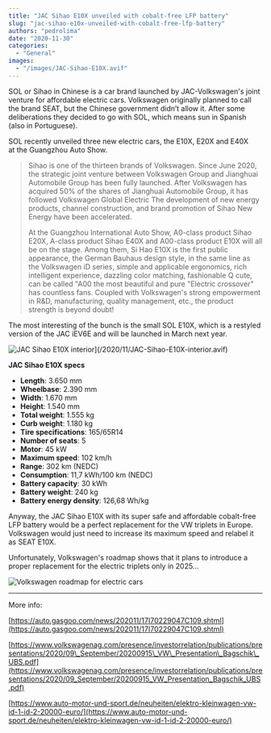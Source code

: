 ```yaml
---
title: "JAC Sihao E10X unveiled with cobalt-free LFP battery"
slug: "jac-sihao-e10x-unveiled-with-cobalt-free-lfp-battery"
authors: "pedrolima"
date: "2020-11-30"
categories:
  - "General"
images:
  - "/images/JAC-Sihao-E10X.avif"
---
```


SOL or Sihao in Chinese is a car brand launched by JAC-Volkswagen's joint venture for affordable electric cars. Volkswagen originally planned to call the brand SEAT, but the Chinese government didn’t allow it. After some deliberations they decided to go with SOL, which means sun in Spanish (also in Portuguese).

SOL recently unveiled three new electric cars, the E10X, E20X and E40X at the Guangzhou Auto Show.

> Sihao is one of the thirteen brands of Volkswagen. Since June 2020, the strategic joint venture between Volkswagen Group and Jianghuai Automobile Group has been fully launched. After Volkswagen has acquired 50% of the shares of Jianghuai Automobile Group, it has followed Volkswagen Global Electric The development of new energy products, channel construction, and brand promotion of Sihao New Energy have been accelerated.
> 
> At the Guangzhou International Auto Show, A0-class product Sihao E20X, A-class product Sihao E40X and A00-class product E10X will all be on the stage. Among them, Si Hao E10X is the first public appearance, the German Bauhaus design style, in the same line as the Volkswagen iD series, simple and applicable ergonomics, rich intelligent experience, dazzling color matching, fashionable Q cute, can be called "A00 the most beautiful and pure "Electric crossover" has countless fans. Coupled with Volkswagen's strong empowerment in R&D, manufacturing, quality management, etc., the product strength is beyond doubt!

The most interesting of the bunch is the small SOL E10X, which is a restyled version of the JAC iEV6E and will be launched in March next year.

![JAC Sihao E10X interior](images/JAC-Sihao-E10X-interior.avif)](/2020/11/JAC-Sihao-E10X-interior.avif)

**JAC Sihao E10X specs**

- **Length**: 3.650 mm
- **Wheelbase**: 2.390 mm
- **Width**: 1.670 mm
- **Height**: 1.540 mm
- **Total weight**: 1.555 kg
- **Curb weight**: 1.180 kg
- **Tire specifications**: 165/65R14
- **Number of seats**: 5
- **Motor**: 45 kW
- **Maximum speed**: 102 km/h
- **Range**: 302 km (NEDC)
- **Consumption**: 11,7 kWh/100 km (NEDC)
- **Battery capacity**: 30 kWh
- **Battery weight**: 240 kg
- **Battery energy density**: 126,68 Wh/kg

Anyway, the JAC Sihao E10X with its super safe and affordable cobalt-free LFP battery would be a perfect replacement for the VW triplets in Europe. Volkswagen would just need to increase its maximum speed and relabel it as SEAT E10X.

Unfortunately, Volkswagen's roadmap shows that it plans to introduce a proper replacement for the electric triplets only in 2025...

![Volkswagen roadmap for electric cars](images/Volkswagen-roadmap-for-electric-cars.avif)

---

More info:

[https://auto.gasgoo.com/news/202011/17I70229047C109.shtml](https://auto.gasgoo.com/news/202011/17I70229047C109.shtml)

[https://www.volkswagenag.com/presence/investorrelation/publications/presentations/2020/09\_September/20200915\_VW\_Presentation\_Bagschik\_UBS.pdf](https://www.volkswagenag.com/presence/investorrelation/publications/presentations/2020/09_September/20200915_VW_Presentation_Bagschik_UBS.pdf)

[https://www.auto-motor-und-sport.de/neuheiten/elektro-kleinwagen-vw-id-1-id-2-20000-euro/](https://www.auto-motor-und-sport.de/neuheiten/elektro-kleinwagen-vw-id-1-id-2-20000-euro/)

